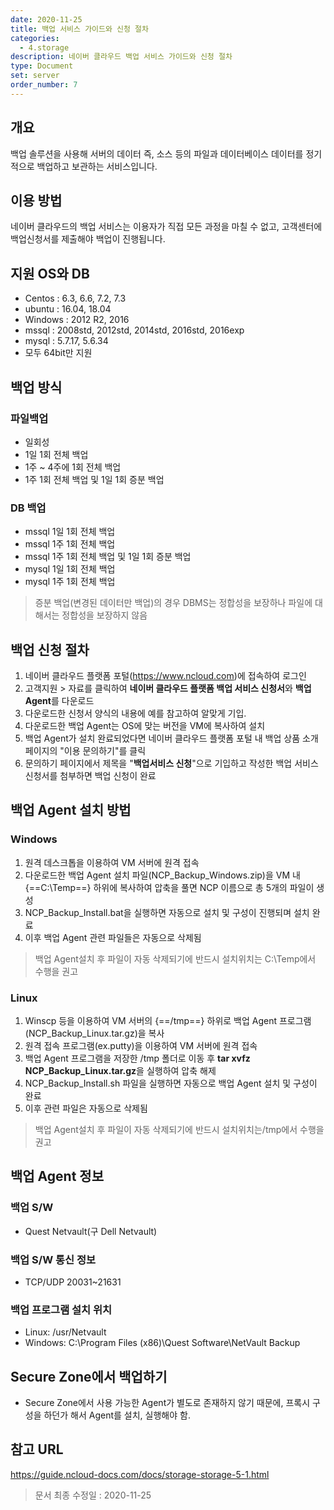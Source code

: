 ```yaml
---
date: 2020-11-25
title: 백업 서비스 가이드와 신청 절차
categories:
  - 4.storage
description: 네이버 클라우드 백업 서비스 가이드와 신청 절차
type: Document
set: server
order_number: 7
---
```


## 개요
백업 솔루션을 사용해 서버의 데이터 즉, 소스 등의 파일과 데이터베이스 데이터를 정기적으로 백업하고 보관하는 서비스입니다.

## 이용 방법
네이버 클라우드의 백업 서비스는 이용자가 직접 모든 과정을 마칠 수 없고, 고객센터에 백업신청서를 제출해야 백업이 진행됩니다.

## 지원 OS와 DB 
- Centos : 6.3, 6.6, 7.2, 7.3
- ubuntu : 16.04, 18.04
- Windows : 2012 R2, 2016
- mssql : 2008std, 2012std, 2014std, 2016std, 2016exp
- mysql : 5.7.17, 5.6.34
- 모두 64bit만 지원


## 백업 방식

### 파일백업
- 일회성
- 1일 1회 전체 백업
- 1주 ~ 4주에 1회 전체 백업
- 1주 1회 전체 백업 및 1일 1회 증분 백업

### DB 백업
- mssql 1일 1회 전체 백업
- mssql 1주 1회 전체 백업
- mssql 1주 1회 전체 백업 및 1일 1회 증분 백업
- mysql 1일 1회 전체 백업
- mysql 1주 1회 전체 백업

> 증분 백업(변경된 데이터만 백업)의 경우 DBMS는 정합성을 보장하나 파일에 대해서는 정합성을 보장하지 않음

## 백업 신청 절차
1. 네이버 클라우드 플랫폼 포털(https://www.ncloud.com)에 접속하여 로그인
2. 고객지원 > 자료를 클릭하여 **네이버 클라우드 플랫폼 백업 서비스 신청서**와 **백업 Agent**를 다운로드
3. 다운로드한 신청서 양식의 내용에 예를 참고하여 알맞게 기입.
4. 다운로드한 백업 Agent는 OS에 맞는 버전을 VM에 복사하여 설치
5. 백업 Agent가 설치 완료되었다면 네이버 클라우드 플랫폼 포털 내 백업 상품 소개 페이지의 "이용 문의하기"를 클릭
6. 문의하기 페이지에서 제목을 "**백업서비스 신청**"으로 기입하고 작성한 백업 서비스 신청서를 첨부하면 백업 신청이 완료


## 백업 Agent 설치 방법

### Windows
1. 원격 데스크톱을 이용하여 VM 서버에 원격 접속
2. 다운로드한 백업 Agent 설치 파일(NCP_Backup_Windows.zip)을 VM 내 {==C:\Temp==} 하위에 복사하여 압축을 풀면 NCP 이름으로 총 5개의 파일이 생성
3. NCP_Backup_Install.bat을 실행하면 자동으로 설치 및 구성이 진행되며 설치 완료
4. 이후 백업 Agent 관련 파일들은 자동으로 삭제됨

> 백업 Agent설치 후 파일이 자동 삭제되기에 반드시 설치위치는 C:\Temp에서 수행을 권고


### Linux
1. Winscp 등을 이용하여 VM 서버의 {==/tmp==} 하위로 백업 Agent 프로그램(NCP_Backup_Linux.tar.gz)을 복사
2. 원격 접속 프로그램(ex.putty)을 이용하여 VM 서버에 원격 접속
3. 백업 Agent 프로그램을 저장한 /tmp 폴더로 이동 후 **tar xvfz NCP_Backup_Linux.tar.gz**을 실행하여 압축 해제
4. NCP_Backup_Install.sh 파일을 실행하면 자동으로 백업 Agent 설치 및 구성이 완료
5. 이후 관련 파일은 자동으로 삭제됨

> 백업 Agent설치 후 파일이 자동 삭제되기에 반드시 설치위치는/tmp에서 수행을 권고


## 백업 Agent 정보

### 백업 S/W
- Quest Netvault(구 Dell Netvault)

### 백업 S/W 통신 정보
- TCP/UDP 20031~21631

### 백업 프로그램 설치 위치
- Linux: /usr/Netvault
- Windows: C:\Program Files (x86)\Quest Software\NetVault Backup


## Secure Zone에서 백업하기
- Secure Zone에서 사용 가능한 Agent가 별도로 존재하지 않기 때문에, 프록시 구성을 하던가 해서 Agent를 설치, 실행해야 함.


## 참고 URL
<a href="https://guide.ncloud-docs.com/docs/storage-storage-5-1" target="_blank" style="word-break:break-all;">https://guide.ncloud-docs.com/docs/storage-storage-5-1.html</a>


> 문서 최종 수정일 : 2020-11-25